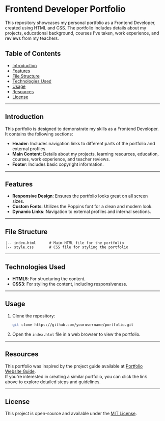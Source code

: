 # Frontend Developer Portfolio

This repository showcases my personal portfolio as a Frontend Developer, created using HTML and CSS. The portfolio includes details about my projects, educational background, courses I've taken, work experience, and reviews from my teachers.

## Table of Contents

- [Introduction](#introduction)
- [Features](#features)
- [File Structure](#file-structure)
- [Technologies Used](#technologies-used)
- [Usage](#usage)
- [Resources](#resources)
- [License](#license)

---

## Introduction

This portfolio is designed to demonstrate my skills as a Frontend Developer. It contains the following sections:

- **Header**: Includes navigation links to different parts of the portfolio and external profiles.
- **Main Content**: Details about my projects, learning resources, education, courses, work experience, and teacher reviews.
- **Footer**: Includes basic copyright information.

---

## Features

- **Responsive Design**: Ensures the portfolio looks great on all screen sizes.
- **Custom Fonts**: Utilizes the Poppins font for a clean and modern look.
- **Dynamic Links**: Navigation to external profiles and internal sections.

---

## File Structure

```plaintext
|-- index.html      # Main HTML file for the portfolio
|-- style.css       # CSS file for styling the portfolio
```

---

## Technologies Used

- **HTML5**: For structuring the content.
- **CSS3**: For styling the content, including responsiveness.

---

## Usage

1. Clone the repository:
   ```bash
   git clone https://github.com/yourusername/portfolio.git
   ```
2. Open the `index.html` file in a web browser to view the portfolio.

---

## Resources

This portfolio was inspired by the project guide available at [Portfolio Website Guide](https://roadmap.sh/projects/portfolio-website).  
If you're interested in creating a similar portfolio, you can click the link above to explore detailed steps and guidelines.

---

## License

This project is open-source and available under the [MIT License](LICENSE).
